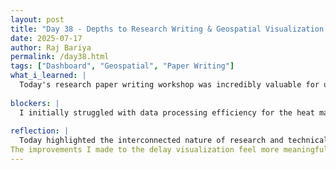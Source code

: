 ```yaml
---
layout: post
title: "Day 38 - Depths to Research Writing & Geospatial Visualization Progress"
date: 2025-07-17
author: Raj Bariya
permalink: /day38.html
tags: ["Dashboard", "Geospatial", "Paper Writing"]
what_i_learned: |
  Today's research paper writing workshop was incredibly valuable for understanding the structure and methodology behind academic publications. The session emphasized the importance of crafting compelling abstracts that effectively summarize methodology, findings, and implications. I learned how to structure literature reviews to build strong foundations for research questions, and discovered best practices for presenting data and visualizations in academic contexts. The workshop also highlighted the iterative nature of research writing, showing how papers evolve from initial drafts through peer review incorporation. The Kahoot quiz helped reinforce these concepts and highlighted areas where I need to strengthen my understanding of academic writing conventions. On the technical side, working on the geospatial heat map taught me more about optimizing visualization performance and improving data representation clarity.
  
blockers: |
  I initially struggled with data processing efficiency for the heat map, as large datasets were causing rendering delays. I also need to better understand which visualization techniques work best for different types of geospatial delay data.
  
reflection: |
  Today highlighted the interconnected nature of research and technical development. The paper writing workshop reinforced how important clear communication is - not just in academic writing, but also in presenting technical work like the geospatial heat map.
The improvements I made to the delay visualization feel more meaningful now that I understand how to properly document and communicate the methodology behind them. The workshop emphasized that good research isn't just about finding insights, but about presenting them in a way that others can understand and build upon. Preparing for Dr. Kofi's presentation made me think critically about what aspects of our work are most important to highlight. It's exciting to see how the various components of our project are coming together into something cohesive and presentable. Looking forward to applying today's writing lessons to document our technical progress more effectively and to continue refining the heat map visualization based on what we've learned about effective data presentation.
---
```

